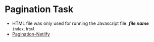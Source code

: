 # Pagination Task
 + HTML file was only used for running the Javascript file. ***file name*** `index.html`
 + [Pagination-Netlify]([https://thriving-brigadeiros-69564c.netlify.app/](https://deft-truffle-f1097c.netlify.app/)https://deft-truffle-f1097c.netlify.app/)

